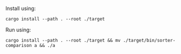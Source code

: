 Install using:

```
cargo install --path . --root ./target
```

Run using:

```
cargo install --path . --root ./target && mv ./target/bin/sorter-comparison a && ./a
```
